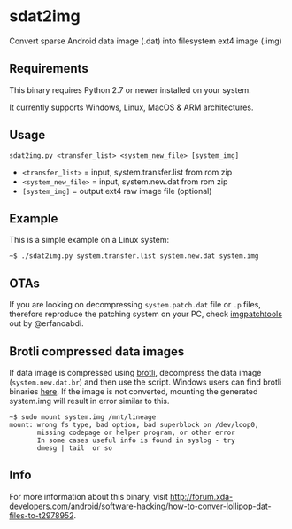 # sdat2img
Convert sparse Android data image (.dat) into filesystem ext4 image (.img)



## Requirements
This binary requires Python 2.7 or newer installed on your system.

It currently supports Windows, Linux, MacOS & ARM architectures.



## Usage
```
sdat2img.py <transfer_list> <system_new_file> [system_img]
```
- `<transfer_list>` = input, system.transfer.list from rom zip
- `<system_new_file>` = input, system.new.dat from rom zip
- `[system_img]` = output ext4 raw image file (optional)



## Example
This is a simple example on a Linux system: 
```
~$ ./sdat2img.py system.transfer.list system.new.dat system.img
```



## OTAs
If you are looking on decompressing `system.patch.dat` file or `.p` files, therefore reproduce the patching system on your PC, check [imgpatchtools](https://github.com/erfanoabdi/imgpatchtools) out by @erfanoabdi.


## Brotli compressed data images

If data image is compressed using [brotli](https://github.com/google/brotli/), decompress the data image (`system.new.dat.br`) and then use the script. Windows users can find brotli binaries [here](https://github.com/google/brotli/releases/tag/v1.0.4). If the image is not converted, mounting the generated system.img will result in error similar to this.

```console
~$ sudo mount system.img /mnt/lineage
mount: wrong fs type, bad option, bad superblock on /dev/loop0,
       missing codepage or helper program, or other error
       In some cases useful info is found in syslog - try
       dmesg | tail  or so
```


## Info
For more information about this binary, visit http://forum.xda-developers.com/android/software-hacking/how-to-conver-lollipop-dat-files-to-t2978952.
